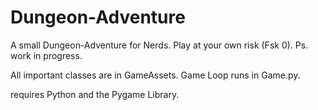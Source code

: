 # Dungeon-Adventure
A small Dungeon-Adventure for Nerds. 
Play at your own risk (Fsk 0).
Ps. work in progress.

All important classes are in GameAssets.
Game Loop runs in Game.py.

requires Python and the Pygame Library.